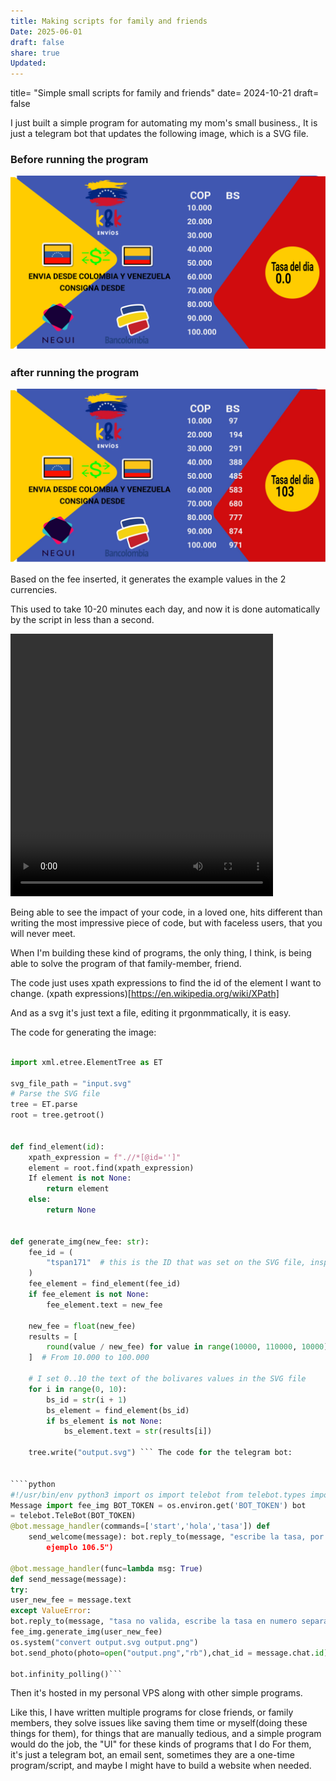 ```yaml
---
title: Making scripts for family and friends
Date: 2025-06-01
draft: false
share: true
Updated:
---
```


title= "Simple small scripts for family and friends"
date= 2024-10-21
draft= false 



I just built a simple program for automating my mom's small business.,
It is just a telegram bot that updates the following image, which is
a SVG file.

### Before running the program

![image before running the program](/input.svg)

### after running the program

![image after running the program](/output.jpg)

Based on the fee inserted, it generates the example values in the
2 currencies.

This used to take 10-20 minutes each day, and now it is done automatically
by the script in less than a second.

<video width="420" height="420" controls>
  <source src="/telegram.mp4" type="video/mp4">
</video>

Being able to see the impact of your code, in a loved one, hits
different than writing the most impressive piece of code, but with
faceless users, that you will never meet.

When I'm building these kind of programs, the only thing, I think, is
being able to solve the program of that family-member, friend.

The code just uses xpath expressions to find the id of the element I want to change.
(xpath expressions)[https://en.wikipedia.org/wiki/XPath]

And as a svg it's just text a file, editing it prgonmmatically, it is easy.

The code for generating the image:

`````python

import xml.etree.ElementTree as ET

svg_file_path = "input.svg"
# Parse the SVG file
tree = ET.parse
root = tree.getroot()


def find_element(id):
    xpath_expression = f".//*[@id='']"
    element = root.find(xpath_expression)
    If element is not None:
        return element
    else:
        return None


def generate_img(new_fee: str):
    fee_id = (
        "tspan171"  # this is the ID that was set on the SVG file, inspect the svg file
    )
    fee_element = find_element(fee_id)
    if fee_element is not None:
        fee_element.text = new_fee

    new_fee = float(new_fee)
    results = [
        round(value / new_fee) for value in range(10000, 110000, 10000)
    ]  # From 10.000 to 100.000

    # I set 0..10 the text of the bolivares values in the SVG file
    for i in range(0, 10):
        bs_id = str(i + 1)
        bs_element = find_element(bs_id)
        if bs_element is not None:
            bs_element.text = str(results[i])

    tree.write("output.svg") ``` The code for the telegram bot:


````python
#!/usr/bin/env python3 import os import telebot from telebot.types import
Message import fee_img BOT_TOKEN = os.environ.get('BOT_TOKEN') bot
= telebot.TeleBot(BOT_TOKEN)
@bot.message_handler(commands=['start','hola','tasa']) def
    send_welcome(message): bot.reply_to(message, "escribe la tasa, por
        ejemplo 106.5")

@bot.message_handler(func=lambda msg: True)
def send_message(message):
try:
user_new_fee = message.text
except ValueError:
bot.reply_to(message, "tasa no valida, escribe la tasa en numero separando decimales con .")
fee_img.generate_img(user_new_fee)
os.system("convert output.svg output.png")
bot.send_photo(photo=open("output.png","rb"),chat_id = message.chat.id)

bot.infinity_polling()```

`````

Then it's hosted in my personal VPS along with other simple programs.

Like this, I have written multiple programs for close friends, or family
members, they solve issues like saving them time or myself(doing these
things for them), for things that are manually tedious, and a simple program would do the job, the "UI" for these kinds of programs that I do
For them, it's just a telegram bot, an email sent, sometimes they are
a one-time program/script, and maybe I might have to build a website
when needed.
